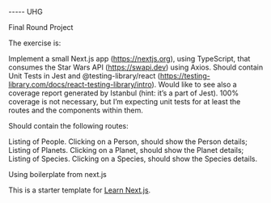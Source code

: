 ----- UHG

Final Round Project

The exercise is:

Implement a small Next.js app (https://nextjs.org), using TypeScript, that consumes the Star Wars API (https://swapi.dev) using Axios. Should contain Unit Tests in Jest and @testing-library/react (https://testing-library.com/docs/react-testing-library/intro). Would like to see also a coverage report generated by Istanbul (hint: it’s a part of Jest). 100% coverage is not necessary, but I’m expecting unit tests for at least the routes and the components within them.

Should contain the following routes:

Listing of People. Clicking on a Person, should show the Person details;
Listing of Planets. Clicking on a Planet, should show the Planet details;
Listing of Species. Clicking on a Species, should show the Species details.


Using boilerplate from next.js


This is a starter template for [Learn Next.js](https://nextjs.org/learn).
